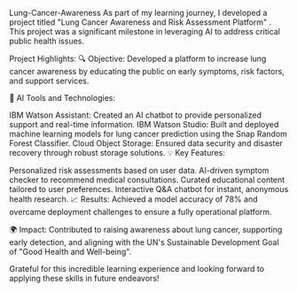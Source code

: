Lung-Cancer-Awareness
As part of my learning journey, I developed a project titled "Lung Cancer Awareness and Risk Assessment Platform" . This project was a significant milestone in leveraging AI to address critical public health issues.

Project Highlights:
🔍 Objective: Developed a platform to increase lung cancer awareness by educating the public on early symptoms, risk factors, and support services.

🤖 AI Tools and Technologies:

IBM Watson Assistant: Created an AI chatbot to provide personalized support and real-time information.
IBM Watson Studio: Built and deployed machine learning models for lung cancer prediction using the Snap Random Forest Classifier.
Cloud Object Storage: Ensured data security and disaster recovery through robust storage solutions.
💡 Key Features:

Personalized risk assessments based on user data.
AI-driven symptom checker to recommend medical consultations.
Curated educational content tailored to user preferences.
Interactive Q&A chatbot for instant, anonymous health research.
📈 Results: Achieved a model accuracy of 78% and overcame deployment challenges to ensure a fully operational platform.

🌍 Impact: Contributed to raising awareness about lung cancer, supporting early detection, and aligning with the UN's Sustainable Development Goal of "Good Health and Well-being".

Grateful for this incredible learning experience and looking forward to applying these skills in future endeavors!
